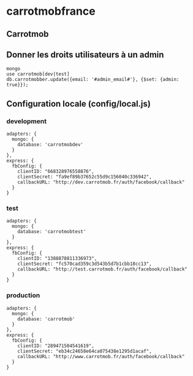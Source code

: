 # carrotmobfrance
## Carrotmob

## Donner les droits utilisateurs à un admin

    mongo
    use carrotmob[dev|test]
    db.carrotmobber.update({email: '#admin_email#'}, {$set: {admin: true}});



## Configuration locale (config/local.js)
### development
    adapters: {
      mongo: {
        database: 'carrotmobdev'
      }
    },
    express: {
      fbConfig: {
        clientID: "668328976558876",
        clientSecret: "fa9ef89b37652c55d9c156040c336942",
        callbackURL: "http://dev.carrotmob.fr/auth/facebook/callback"
      }
    }
### test
    adapters: {
      mongo: {
        database: 'carrotmobtest'
      }
    },
    express: {
      fbConfig: {
        clientID: "1388878811336973",
        clientSecret: "fc570cad359c3d543b5d7b1cbb18cc13",
        callbackURL: "http://test.carrotmob.fr/auth/facebook/callback"
      }
    }
### production
    adapters: {
      mongo: {
        database: 'carrotmob'
      }
    },
    express: {
      fbConfig: {
        clientID: "289471504541619",
        clientSecret: "eb34c24658e64ca075438e1295d1acaf",
        callbackURL: "http://www.carrotmob.fr/auth/facebook/callback"
      }
    }

